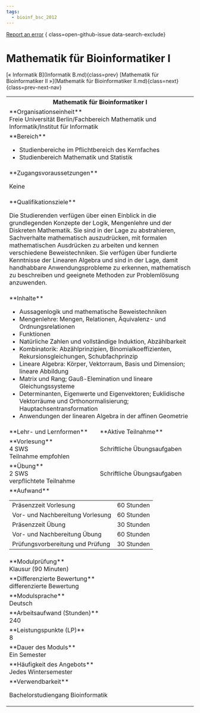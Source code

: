 ```yaml
---
tags:
  - bioinf_bsc_2012
---
```

[Report an error](https://github.com/SGSSGene/FUB-SUP/issues/new?title=Error%20in%20%22Mathematik%20f%C3%BCr%20Bioinformatiker%20I%22&body=There%20seems%20to%20be%20an%20error%20in%20module%20%22Mathematik%20f%C3%BCr%20Bioinformatiker%20I%22%2E%0A%0A%3CDescribe%20here%20a%20slightly%20more%20detailed%20description%20of%20what%20is%20wrong%3E&labels=bug)
{ class=open-github-issue data-search-exclude}

# Mathematik für Bioinformatiker I

[« Informatik B](Informatik B.md){class=prev}
[Mathematik für Bioinformatiker II »](Mathematik für Bioinformatiker II.md){class=next}
{class=prev-next-nav}

<table markdown id="moduledesc">
<tr markdown class="moduledesc_head"><th colspan="2">Mathematik für Bioinformatiker I </th></tr>
<tr markdown><td colspan="2">**Organisationseinheit**   <br>Freie Universität Berlin/Fachbereich Mathematik und Informatik/Institut für Informatik</td></tr>

<tr markdown><td colspan="2">**Bereich**<br>


- Studienbereiche im Pflichtbereich des Kernfaches
- Studienbereich Mathematik und Statistik

</td></tr>

<tr markdown><td colspan="2">**Zugangsvoraussetzungen** <br>

Keine


</td></tr>
<tr markdown><td colspan="2">**Qualifikationsziele**    <br>

Die Studierenden verfügen über einen Einblick in die grundlegenden Konzepte
der Logik, Mengenlehre und der Diskreten Mathematik. Sie sind in der Lage zu
abstrahieren, Sachverhalte mathematisch auszudrücken, mit formalen
mathematischen Ausdrücken zu arbeiten und kennen verschiedene
Beweistechniken. Sie verfügen über fundierte Kenntnisse der Linearen Algebra
und sind in der Lage, damit handhabbare Anwendungsprobleme zu erkennen,
mathematisch zu beschreiben und geeignete Methoden zur Problemlösung
anzuwenden.


</td></tr>
<tr markdown><td colspan="2">**Inhalte**                <br>


- Aussagenlogik und mathematische Beweistechniken
- Mengenlehre: Mengen, Relationen, Äquivalenz- und Ordnungsrelationen
- Funktionen
- Natürliche Zahlen und vollständige Induktion, Abzählbarkeit
- Kombinatorik: Abzählprinzipien, Binomialkoeffizienten,
  Rekursionsgleichungen, Schubfachprinzip
- Lineare Algebra: Körper, Vektorraum, Basis und Dimension; lineare
  Abbildung
- Matrix und Rang; Gauß-Elemination und lineare Gleichungssysteme
- Determinanten, Eigenwerte und Eigenvektoren; Euklidische Vektorräume und
  Orthonormalisierung; Hauptachsentransformation
- Anwendungen der linearen Algebra in der affinen Geometrie


</td></tr>

<tr markdown><td>**Lehr- und Lernformen**</td><td>**Aktive Teilnahme**</td></tr>
<tr markdown><td> **Vorlesung** <br>4 SWS <br> Teilnahme empfohlen</td><td>

Schriftliche Übungsaufgaben
</td></tr>
<tr markdown><td> **Übung** <br>2 SWS <br> verpflichtete Teilnahme</td><td>

Schriftliche Übungsaufgaben
</td></tr>
<tr markdown><td colspan="2">**Aufwand**                <br>
<table class="aufwand_table">
<tr><td>Präsenzzeit Vorlesung</td><td>60 Stunden</td></tr>
<tr><td>Vor- und Nachbereitung Vorlesung</td><td>60 Stunden</td></tr>
<tr><td>Präsenzzeit Übung</td><td>30 Stunden</td></tr>
<tr><td>Vor- und Nachbereitung Übung</td><td>60 Stunden</td></tr>
<tr><td>Prüfungsvorbereitung und Prüfung</td><td>30 Stunden</td></tr>
</table>

</td></tr>
<tr markdown><td colspan="2">**Modulprüfung**             <br>Klausur (90 Minuten)


</td></tr>
<tr markdown><td colspan="2">**Differenzierte Bewertung** <br>differenzierte Bewertung

</td></tr>
<tr markdown><td colspan="2">**Modulsprache**             <br>Deutsch</td></tr>
<tr markdown><td colspan="2">**Arbeitsaufwand (Stunden)** <br>240</td></tr>
<tr markdown><td colspan="2">**Leistungspunkte (LP)**     <br>8</td></tr>
<tr markdown><td colspan="2">**Dauer des Moduls**         <br>Ein Semester</td></tr>
<tr markdown><td colspan="2">**Häufigkeit des Angebots**  <br>Jedes Wintersemester</td></tr>
<tr markdown><td colspan="2">**Verwendbarkeit**           <br>

Bachelorstudiengang Bioinformatik


</td></tr>

</table>
